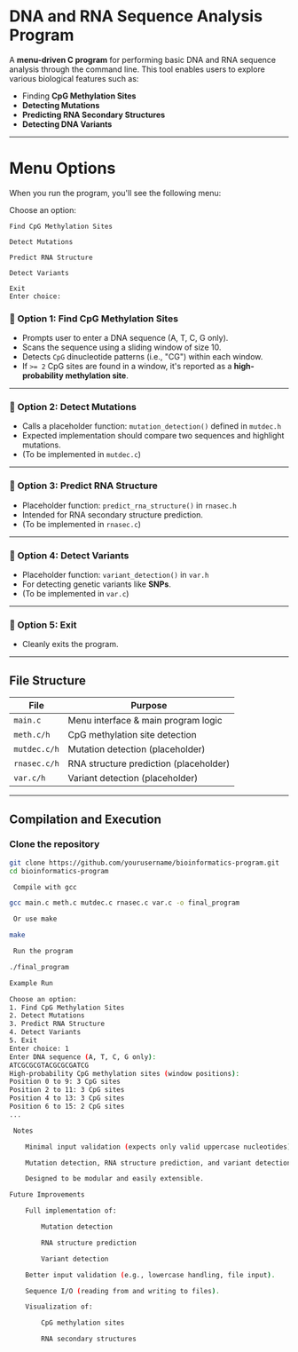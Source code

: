 #  DNA and RNA Sequence Analysis Program

A **menu-driven C program** for performing basic DNA and RNA sequence analysis through the command line. This tool enables users to explore various biological features such as:

- Finding **CpG Methylation Sites**
- **Detecting Mutations**
- **Predicting RNA Secondary Structures**
- **Detecting DNA Variants**

---

# Menu Options

When you run the program, you'll see the following menu:

Choose an option:

    Find CpG Methylation Sites

    Detect Mutations

    Predict RNA Structure

    Detect Variants

    Exit
    Enter choice:


### 🔹 Option 1: Find CpG Methylation Sites

- Prompts user to enter a DNA sequence (A, T, C, G only).
- Scans the sequence using a sliding window of size 10.
- Detects `CpG` dinucleotide patterns (i.e., "CG") within each window.
- If `>= 2` CpG sites are found in a window, it's reported as a **high-probability methylation site**.

---

### 🔹 Option 2: Detect Mutations

- Calls a placeholder function: `mutation_detection()` defined in `mutdec.h`
- Expected implementation should compare two sequences and highlight mutations.
- (To be implemented in `mutdec.c`)

---

### 🔹 Option 3: Predict RNA Structure

- Placeholder function: `predict_rna_structure()` in `rnasec.h`
- Intended for RNA secondary structure prediction.
- (To be implemented in `rnasec.c`)

---

### 🔹 Option 4: Detect Variants

- Placeholder function: `variant_detection()` in `var.h`
- For detecting genetic variants like **SNPs**.
- (To be implemented in `var.c`)

---

### 🔹 Option 5: Exit

- Cleanly exits the program.

---

## File Structure

| File | Purpose |
|------|---------|
| `main.c` | Menu interface & main program logic |
| `meth.c/h` | CpG methylation site detection |
| `mutdec.c/h` | Mutation detection (placeholder) |
| `rnasec.c/h` | RNA structure prediction (placeholder) |
| `var.c/h` | Variant detection (placeholder) |

---

##  Compilation and Execution

###  Clone the repository

```bash
git clone https://github.com/yourusername/bioinformatics-program.git
cd bioinformatics-program

 Compile with gcc

gcc main.c meth.c mutdec.c rnasec.c var.c -o final_program

 Or use make

make

 Run the program

./final_program

Example Run

Choose an option:
1. Find CpG Methylation Sites
2. Detect Mutations
3. Predict RNA Structure
4. Detect Variants
5. Exit
Enter choice: 1
Enter DNA sequence (A, T, C, G only):
ATCGCGCGTACGCGCGATCG
High-probability CpG methylation sites (window positions):
Position 0 to 9: 3 CpG sites
Position 2 to 11: 3 CpG sites
Position 4 to 13: 3 CpG sites
Position 6 to 15: 2 CpG sites
...

 Notes

    Minimal input validation (expects only valid uppercase nucleotides).

    Mutation detection, RNA structure prediction, and variant detection are placeholders.

    Designed to be modular and easily extensible.

Future Improvements

    Full implementation of:

        Mutation detection

        RNA structure prediction

        Variant detection

    Better input validation (e.g., lowercase handling, file input).

    Sequence I/O (reading from and writing to files).

    Visualization of:

        CpG methylation sites

        RNA secondary structures

